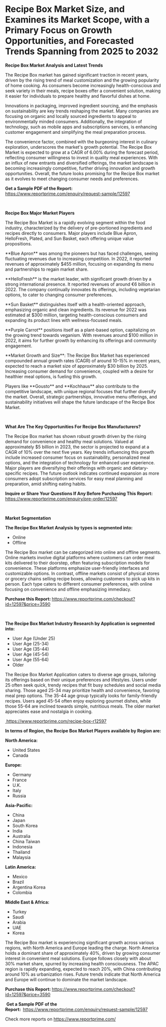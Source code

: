 <p><h1>Recipe Box Market Size, and Examines its Market Scope, with a Primary Focus on Growth Opportunities, and Forecasted Trends Spanning from 2025 to 2032</h1></p><p><strong>Recipe Box Market Analysis and Latest Trends</strong></p>
<p><p>The Recipe Box market has gained significant traction in recent years, driven by the rising trend of meal customization and the growing popularity of home cooking. As consumers become increasingly health-conscious and seek variety in their meals, recipe boxes offer a convenient solution, making it easier for individuals to prepare healthy and flavorful dishes at home. </p><p>Innovations in packaging, improved ingredient sourcing, and the emphasis on sustainability are key trends reshaping the market. Many companies are focusing on organic and locally sourced ingredients to appeal to environmentally minded consumers. Additionally, the integration of technology, such as mobile apps and subscriptions services, is enhancing customer engagement and simplifying the meal preparation process.</p><p>The convenience factor, combined with the burgeoning interest in culinary exploration, underscores the market's growth potential. The Recipe Box Market is expected to grow at a CAGR of 6.00% during the forecast period, reflecting consumer willingness to invest in quality meal experiences. With an influx of new entrants and diversified offerings, the market landscape is becoming increasingly competitive, further driving innovation and growth opportunities. Overall, the future looks promising for the Recipe Box market as it evolves to meet changing consumer needs and preferences.</p></p>
<p><strong>Get a Sample PDF of the Report:&nbsp;</strong> <a href="https://www.reportprime.com/enquiry/request-sample/12597?utm_campaign=2721&utm_medium=2&utm_source=Github&utm_content=ia&utm_term=19032025&utm_id=recipe-box">https://www.reportprime.com/enquiry/request-sample/12597</a></p>
<p>&nbsp;</p>
<p><strong>Recipe Box Major Market Players</strong></p>
<p><p>The Recipe Box Market is a rapidly evolving segment within the food industry, characterized by the delivery of pre-portioned ingredients and recipes directly to consumers. Major players include Blue Apron, HelloFresh, Plated, and Sun Basket, each offering unique value propositions.</p><p>**Blue Apron** was among the pioneers but has faced challenges, seeing fluctuating revenues due to increasing competition. In 2022, it reported revenues of approximately $455 million, focusing on expanding its menu and partnerships to regain market share.</p><p>**HelloFresh** is the market leader, with significant growth driven by a strong international presence. It reported revenues of around €6 billion in 2022. The company continually innovates its offerings, including vegetarian options, to cater to changing consumer preferences.</p><p>**Sun Basket** distinguishes itself with a health-oriented approach, emphasizing organic and clean ingredients. Its revenue for 2022 was estimated at $300 million, targeting health-conscious consumers and expanding its product lines with wellness-focused meals.</p><p>**Purple Carrot** positions itself as a plant-based option, capitalizing on the growing trend towards veganism. With revenues around $100 million in 2022, it aims for further growth by enhancing its offerings and community engagement.</p><p>**Market Growth and Size**: The Recipe Box Market has experienced compounded annual growth rates (CAGR) of around 10-15% in recent years, expected to reach a market size of approximately $30 billion by 2025. Increasing consumer demand for convenience, coupled with a desire for healthier meal options, is fueling this growth.</p><p>Players like **Gousto** and **Kochhaus** also contribute to the competitive landscape, with unique regional focuses that further diversify the market. Overall, strategic partnerships, innovative menu offerings, and sustainability initiatives will shape the future landscape of the Recipe Box Market.</p></p>
<p>&nbsp;</p>
<p><strong>What Are The Key Opportunities For Recipe Box Manufacturers?</strong></p>
<p><p>The Recipe Box market has shown robust growth driven by the rising demand for convenience and healthy meal solutions. Valued at approximately $5 billion in 2023, the sector is projected to expand at a CAGR of 10% over the next five years. Key trends influencing this growth include increased consumer focus on sustainability, personalized meal options, and the integration of technology for enhanced user experience. Major players are diversifying their offerings with organic and dietary-specific recipes. The future outlook indicates continued expansion as more consumers adopt subscription services for easy meal planning and preparation, amid shifting eating habits.</p></p>
<p><strong>Inquire or Share Your Questions If Any Before Purchasing This Report:</strong> <a href="https://www.reportprime.com/enquiry/pre-order/12597?utm_campaign=2721&utm_medium=2&utm_source=Github&utm_content=ia&utm_term=19032025&utm_id=recipe-box">https://www.reportprime.com/enquiry/pre-order/12597</a></p>
<p>&nbsp;</p>
<p><strong>Market Segmentation</strong></p>
<p><strong>The Recipe Box Market Analysis by types is segmented into:</strong></p>
<p><ul><li>Online</li><li>Offline</li></ul></p>
<p><p>The Recipe Box market can be categorized into online and offline segments. Online markets involve digital platforms where customers can order meal kits delivered to their doorstep, often featuring subscription models for convenience. These platforms emphasize user-friendly interfaces and customizable options. In contrast, offline markets consist of physical stores or grocery chains selling recipe boxes, allowing customers to pick up kits in person. Each type caters to different consumer preferences, with online focusing on convenience and offline emphasizing immediacy.</p></p>
<p><strong>Purchase this Report:&nbsp;</strong><a href="https://www.reportprime.com/checkout?id=12597&price=3590&utm_campaign=2721&utm_medium=2&utm_source=Github&utm_content=ia&utm_term=19032025&utm_id=recipe-box">https://www.reportprime.com/checkout?id=12597&price=3590</a></p>
<p>&nbsp;</p>
<p><strong>The Recipe Box Market Industry Research by Application is segmented into:</strong></p>
<p><ul><li>User Age (Under 25)</li><li>User Age (25-34)</li><li>User Age (35-44)</li><li>User Age (45-54)</li><li>User Age (55-64)</li><li>Older</li></ul></p>
<p><p>The Recipe Box Market Application caters to diverse age groups, tailoring its offerings based on their unique preferences and lifestyles. Users under 25 often seek quick, trendy recipes that fit busy schedules and social media sharing. Those aged 25-34 may prioritize health and convenience, favoring meal prep options. The 35-44 age group typically looks for family-friendly recipes. Users aged 45-54 often enjoy exploring gourmet dishes, while those 55-64 are inclined towards simple, nutritious meals. The older market appreciates ease and nostalgia in cooking.</p></p>
<p><a href="https://www.reportprime.com/recipe-box-r12597?utm_campaign=2721&utm_medium=2&utm_source=Github&utm_content=ia&utm_term=19032025&utm_id=recipe-box">&nbsp;https://www.reportprime.com/recipe-box-r12597</a></p>
<p><strong>In terms of Region, the Recipe Box Market Players available by Region are:</strong></p>
<p>
    <p> <strong> North America: </strong>
        <ul>
            <li>United States</li>
            <li>Canada</li>
        </ul>
        </p> 
    <p> <strong> Europe: </strong>
        <ul>
            <li>Germany</li>
            <li>France</li>
            <li>U.K.</li>
            <li>Italy</li>
            <li>Russia</li>
        </ul>
        </p> 
    <p> <strong> Asia-Pacific: </strong>
        <ul>
            <li>China</li>
            <li>Japan</li>
            <li>South Korea</li>
            <li>India</li>
            <li>Australia</li>
            <li>China Taiwan</li>
            <li>Indonesia</li>
            <li>Thailand</li>
            <li>Malaysia</li>
        </ul>
        </p> 
    <p> <strong> Latin America: </strong>
        <ul>
            <li>Mexico</li>
            <li>Brazil</li>
            <li>Argentina Korea</li>
            <li>Colombia</li>
        </ul>
        </p> 
    <p> <strong> Middle East & Africa: </strong>
        <ul>
            <li>Turkey</li>
            <li>Saudi</li>
            <li>Arabia</li>
            <li>UAE</li>
            <li>Korea</li>
        </ul>
    </p>
    </p>
<p><p>The Recipe Box market is experiencing significant growth across various regions, with North America and Europe leading the charge. North America holds a dominant share of approximately 40%, driven by growing consumer interest in convenient meal solutions. Europe follows closely with about 30% market share, spurred by increasing health consciousness. The APAC region is rapidly expanding, expected to reach 20%, with China contributing around 10% as urbanization rises. Future trends indicate that North America and Europe will continue to dominate the market landscape.</p></p>
<p><strong>Purchase this Report: </strong><a href="https://www.reportprime.com/checkout?id=12597&price=3590&utm_campaign=2721&utm_medium=2&utm_source=Github&utm_content=ia&utm_term=19032025&utm_id=recipe-box">https://www.reportprime.com/checkout?id=12597&price=3590</a></p>
<p>&nbsp;<strong>Get a Sample PDF of the Report:&nbsp;&nbsp;</strong><a href="https://www.reportprime.com/enquiry/request-sample/12597?utm_campaign=2721&utm_medium=2&utm_source=Github&utm_content=ia&utm_term=19032025&utm_id=recipe-box">https://www.reportprime.com/enquiry/request-sample/12597</a></p>
<p><strong></strong></p>
<p>Check more reports on <a href="https://www.reportprime.com/?utm_campaign=2721&utm_medium=2&utm_source=Github&utm_content=ia&utm_term=19032025&utm_id=recipe-box">https://www.reportprime.com/</a></p>